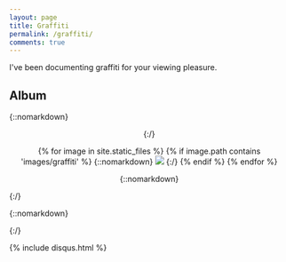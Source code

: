 ```yaml
---
layout: page
title: Graffiti
permalink: /graffiti/
comments: true
---
```


I've been documenting graffiti for your viewing pleasure.

## Album

{::nomarkdown}
<div class='container' style='text-align: center;'>
{:/}

{% for image in site.static_files %}
    {% if image.path contains 'images/graffiti' %}
{::nomarkdown}
<img class='lightbox' src="{{ site.baseurl }}{{ image.path }}" onclick="lightbox(this)">
{:/}
    {% endif %}
{% endfor %}

{::nomarkdown}
</div>
{:/}

{::nomarkdown}
<script src="/js/lightbox.js"></script>
<script>
var images = document.getElementsByClassName('lightbox');
var loaded = false;
for (let image in images) {
    if (images[image]) {
        var metadata = [];
        var theimage = images[image];
        metadata.src = theimage.src;
        metadata.strings = theimage.src.split('/');
        metadata.folder = metadata.strings[4].toString();
        metadata.filename = metadata.strings.pop() || metadata.strings.pop();
        metadata.parts = metadata.filename.split('.');
        metadata.name = metadata.parts[0].toString();
        metadata.ext = metadata.parts[1].toString();
        metadata.thumb = metadata.name + "_tn." + metadata.ext;
        theimage.src = "/images/thumbnails/" + metadata.folder + "/" + metadata.thumb;
        window.addEventListener("load", function(){
            loaded = true;
        });
        if (loaded = true) {
            theimage.src = metadata.src;
        };
    };
};
</script>
{:/}

{% include disqus.html %}
